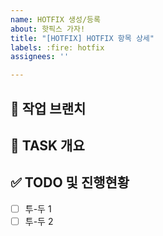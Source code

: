 ```yaml
---
name: HOTFIX 생성/등록
about: 핫픽스 가자!
title: "[HOTFIX] HOTFIX 항목 상세"
labels: :fire: hotfix
assignees: ''

---
```


## 🌴 작업 브랜치 <!-- 작업하게 될 브랜치를 명시해주세요 -->

## 💼 TASK 개요 <!-- 개발할 기능에 대한 간단한 설명 작성 -->

## ✅ TODO 및 진행현황 <!-- 할 일 목록을 만들고 진행 사항 표시 -->

- [ ] 투-두 1
- [ ] 투-두 2
